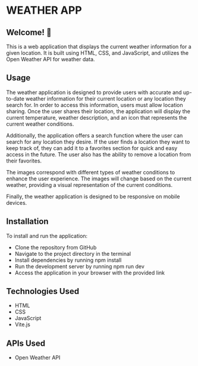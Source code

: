 #  WEATHER APP

## Welcome! 👋

This is a web application that displays the current weather information for a given location. It is built using HTML, CSS, and JavaScript, and utilizes the Open Weather API for weather data.

## Usage
The weather application is designed to provide users with accurate and up-to-date weather information for their current location or any location they search for. In order to access this information, users must allow location sharing. Once the user shares their location, the application will display the current temperature, weather description, and an icon that represents the current weather conditions.

Additionally, the application offers a search function where the user can search for any location they desire. If the user finds a location they want to keep track of, they can add it to a favorites section for quick and easy access in the future. The user also has the ability to remove a location from their favorites.

The images correspond with different types of weather conditions to enhance the user experience. The images will change based on the current weather, providing a visual representation of the current conditions.

Finally, the weather application is designed to be responsive on mobile devices.

## Installation
To install and run the application:

- Clone the repository from GitHub
- Navigate to the project directory in the terminal
- Install dependencies by running npm install
- Run the development server by running npm run dev
- Access the application in your browser with the provided link

## Technologies Used
- HTML
- CSS
- JavaScript
- Vite.js

## APIs Used
- Open Weather API


